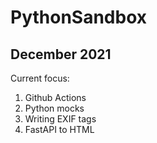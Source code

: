 # PythonSandbox

## December 2021   
Current focus:  
1. Github Actions  
1. Python mocks
2. Writing EXIF tags
3. FastAPI to HTML
